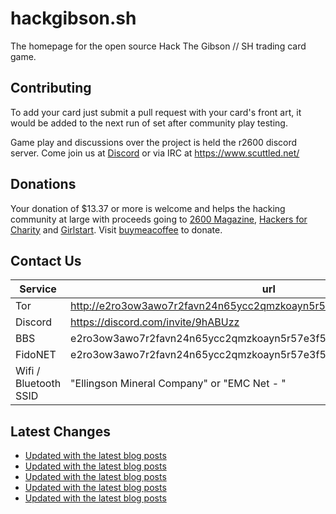 # hackgibson.sh
The homepage for the open source Hack The Gibson // SH trading card game.


## Contributing

To add your card just submit a pull request with your card's front art, it would be added to the next run of set after community play testing.

Game play and discussions over the project is held the r2600 discord server. Come join us at [Discord](https://discord.com/invite/9hABUzz) or via IRC at https://www.scuttled.net/


## Donations

Your donation of $13.37 or more is welcome and helps the hacking community at large with proceeds going to [2600 Magazine](https://2600.com/), [Hackers for Charity](https://hackersforcharity.org) and [Girlstart](https://girlstart.org).  Visit [buymeacoffee](https://www.buymeacoffee.com/hackgibson.sh) to donate.


## Contact Us

Service | url
-|-
Tor | http://e2ro3ow3awo7r2favn24n65ycc2qmzkoayn5r57e3f56nvjwdcgg32ad.onion
Discord | https://discord.com/invite/9hABUzz
BBS | e2ro3ow3awo7r2favn24n65ycc2qmzkoayn5r57e3f56nvjwdcgg32ad.onion:23
FidoNET | e2ro3ow3awo7r2favn24n65ycc2qmzkoayn5r57e3f56nvjwdcgg32ad.onion:24554
Wifi / Bluetooth SSID | "Ellingson Mineral Company" or "EMC Net - <fidonet address>"

## Latest Changes
<!-- BLOG-POST-LIST:START -->
- [Updated with the latest blog posts](https://github.com/DFW2600/hackgibson.sh/commit/f086700fc4a92ec84a16315ef5327ab72a3a8d74)
- [Updated with the latest blog posts](https://github.com/DFW2600/hackgibson.sh/commit/84d36c2088f460b394dbabd47b0423b3b698dd08)
- [Updated with the latest blog posts](https://github.com/DFW2600/hackgibson.sh/commit/29071273001b886703cfe5979bbc284ad6a8af5f)
- [Updated with the latest blog posts](https://github.com/DFW2600/hackgibson.sh/commit/ccc3db9c6f686c4f2d57c7e410a54f87e4e61eb9)
- [Updated with the latest blog posts](https://github.com/DFW2600/hackgibson.sh/commit/5fdb8f4ff30266c331fec72564446d4a2669c577)
<!-- BLOG-POST-LIST:END -->

